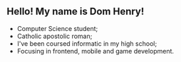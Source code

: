 ## Hello! My name is Dom Henry!

- Computer Science student;
- Catholic apostolic roman;
- I've been coursed informatic in my high school;
- Focusing in frontend, mobile and game development.
